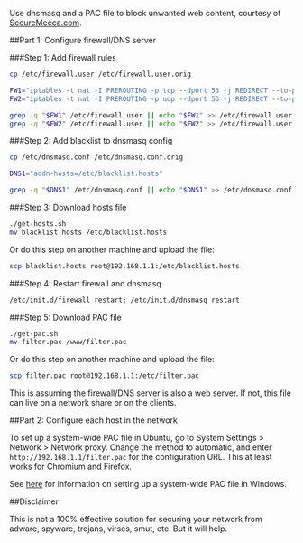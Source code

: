 Use dnsmasq and a PAC file to block unwanted web content, courtesy of [SecureMecca.com](http://securemecca.com).

##Part 1: Configure firewall/DNS server

###Step 1: Add firewall rules

```bash
cp /etc/firewall.user /etc/firewall.user.orig

FW1="iptables -t nat -I PREROUTING -p tcp --dport 53 -j REDIRECT --to-ports 53"
FW2="iptables -t nat -I PREROUTING -p udp --dport 53 -j REDIRECT --to-ports 53"

grep -q "$FW1" /etc/firewall.user || echo "$FW1" >> /etc/firewall.user
grep -q "$FW2" /etc/firewall.user || echo "$FW2" >> /etc/firewall.user
```

###Step 2: Add blacklist to dnsmasq config

```bash
cp /etc/dnsmasq.conf /etc/dnsmasq.conf.orig

DNS1="addn-hosts=/etc/blacklist.hosts"

grep -q "$DNS1" /etc/dnsmasq.conf || echo "$DNS1" >> /etc/dnsmasq.conf
```

###Step 3: Download hosts file

```bash
./get-hosts.sh
mv blacklist.hosts /etc/blacklist.hosts
```

Or do this step on another machine and upload the file:

```bash
scp blacklist.hosts root@192.168.1.1:/etc/blacklist.hosts
```

###Step 4: Restart firewall and dnsmasq

```bash
/etc/init.d/firewall restart; /etc/init.d/dnsmasq restart
```

###Step 5: Download PAC file

```bash
./get-pac.sh
mv filter.pac /www/filter.pac
```

Or do this step on another machine and upload the file:

```bash
scp filter.pac root@192.168.1.1:/etc/filter.pac
```

This is assuming the firewall/DNS server is also a web server. If not, this file can live on a network share or on the clients.

##Part 2: Configure each host in the network

To set up a system-wide PAC file in Ubuntu, go to System Settings > Network > Network proxy. Change the method to automatic, and enter `http://192.168.1.1/filter.pac` for the configuration URL. This at least works for Chromium and Firefox.

See [here](http://www.ericphelps.com/security/pac.htm) for information on setting up a system-wide PAC file in Windows.

##Disclaimer

This is not a 100% effective solution for securing your network from adware, spyware, trojans, virses, smut, etc. But it will help.

